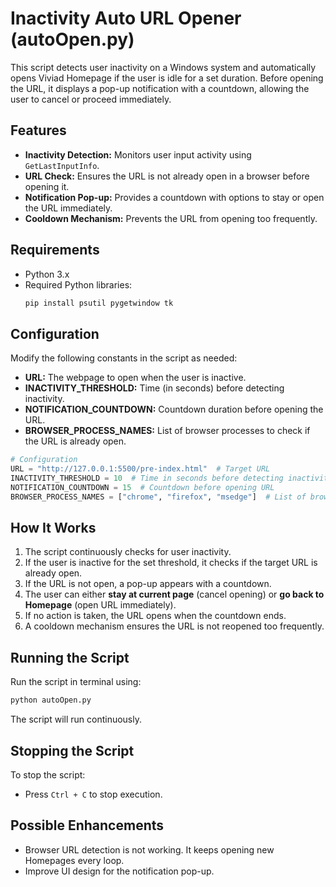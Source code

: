 # Inactivity Auto URL Opener (autoOpen.py)

This script detects user inactivity on a Windows system and automatically opens Viviad Homepage if the user is idle for a set duration. Before opening the URL, it displays a pop-up notification with a countdown, allowing the user to cancel or proceed immediately.

## Features
- **Inactivity Detection:** Monitors user input activity using `GetLastInputInfo`.
- **URL Check:** Ensures the URL is not already open in a browser before opening it.
- **Notification Pop-up:** Provides a countdown with options to stay or open the URL immediately.
- **Cooldown Mechanism:** Prevents the URL from opening too frequently.

## Requirements
- Python 3.x
- Required Python libraries:
  ```sh
  pip install psutil pygetwindow tk
  ```

## Configuration
Modify the following constants in the script as needed:
- **URL:** The webpage to open when the user is inactive.
- **INACTIVITY_THRESHOLD:** Time (in seconds) before detecting inactivity.
- **NOTIFICATION_COUNTDOWN:** Countdown duration before opening the URL.
- **BROWSER_PROCESS_NAMES:** List of browser processes to check if the URL is already open.

```python
# Configuration
URL = "http://127.0.0.1:5500/pre-index.html"  # Target URL
INACTIVITY_THRESHOLD = 10  # Time in seconds before detecting inactivity
NOTIFICATION_COUNTDOWN = 15  # Countdown before opening URL
BROWSER_PROCESS_NAMES = ["chrome", "firefox", "msedge"]  # List of browser names
```

## How It Works
1. The script continuously checks for user inactivity.
2. If the user is inactive for the set threshold, it checks if the target URL is already open.
3. If the URL is not open, a pop-up appears with a countdown.
4. The user can either **stay at current page** (cancel opening) or **go back to Homepage** (open URL immediately).
5. If no action is taken, the URL opens when the countdown ends.
6. A cooldown mechanism ensures the URL is not reopened too frequently.

## Running the Script
Run the script in terminal using:
```sh
python autoOpen.py
```
The script will run continuously.

## Stopping the Script
To stop the script:
- Press `Ctrl + C` to stop execution.


## Possible Enhancements
- Browser URL detection is not working. It keeps opening new Homepages every loop.
- Improve UI design for the notification pop-up.


